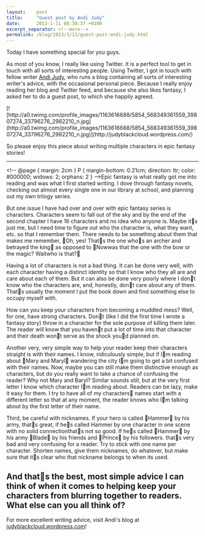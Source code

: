 ```yaml
---
layout:    post
title:     "Guest post by Andi Judy"
date:      2013-1-11 08:30:37 +0100
excerpt_separator: <!--more-->
permalink: /blog/2013/1/11/guest-post-andi-judy.html
---
```


Today I have something special for you guys.

As most of you know, I really like using Twitter. It is a perfect tool to get in touch with all sorts of interesting people. Using Twitter, I got in touch with fellow writer [Andi Judy](https://twitter.com/Judyblackcloud), who runs a blog containing all sorts of interesting writer's advice, with the occasional personal piece. Because I really enjoy reading her blog and Twitter feed, and because she also likes fantasy, I asked her to do a guest post, to which she happily agreed.

<!--more-->[![http://a0.twimg.com/profile_images/1163616688/5854_568349361559_39807274_33796276_2982210_n.jpg](http://a0.twimg.com/profile_images/1163616688/5854_568349361559_39807274_33796276_2982210_n.jpg)](http://judyblackcloud.wordpress.com/)
So please enjoy this piece about writing multiple characters in epic fantasy stories!

---

&lt;!--
@page { margin: 2cm }
P { margin-bottom: 0.21cm; direction: ltr; color: #000000; widows: 2; orphans: 2 }
--&gt;Epic fantasy is what really got me into reading and was what I first started writing. I dove through fantasy novels, checking out almost every single one in our library at school, and planning out my own trilogy series.

But one issue I have had over and over with epic fantasy series is characters. Characters seem to fall out of the sky and by the end of the second chapter I have 16 characters and no idea who anyone is. Maybe its just me, but I need time to figure out who the character is, what they want, etc. so that I remember them. There needs to be something about them that makes me remember, Oh, yes! Thats the one whos an archer and betrayed the king as opposed to Nowwas that the one with the bow or the magic? Waitwho is that?

Having a lot of characters is not a bad thing. It can be done very well, with each character having a distinct identity so that I know who they all are and care about each of them. But it can also be done very poorly where I dont know who the characters are, and, honestly, dont care about any of them. Thats usually the moment I put the book down and find something else to occupy myself with.

How can you keep your characters from becoming a muddled mess? Well, for one, have strong characters. Dont (like I did the first time I wrote a fantasy story) throw in a character for the sole purpose of killing them later. The reader will know that you havent put a lot of time into that character and their death wont serve as the shock youd planned on.

Another very, very simple way to help your reader keep their characters straight is with their names. I know, ridiculously simple, but if Im reading about Mary and Maryl wandering the city Im going to get a bit confused with their names. Now, maybe you can still make them distinctive enough as characters, but do you really want to take a chance of confusing the reader? Why not Mary and Baryl? Similar sounds still, but at the very first letter I know which character Im reading about. Readers can be lazy, make it easy for them. I try to have all of my characters names start with a different letter so that at any moment, the reader knows who Im talking about by the first letter of their name.

Third, be careful with nicknames. If your hero is called Hammer by his army, thats great, if hes called Hammer by one character in one scene with no solid connectionthats not so good. If hes called Hammer by his army Blade by his friends and Prince by his followers. thats very bad and very confusing for a reader. Try to stick with one name per character. Shorten names, give them nicknames, do whatever, but make sure that its clear who that nickname belongs to when its used.

And thats the best, most simple advice I can think of when it comes to helping keep your characters from blurring together to readers. What else can you all think of?
---

For more excellent writing advice, visit Andi's blog at [judyblackcloud.wordpress.com](http://judyblackcloud.wordpress.com)!

